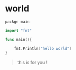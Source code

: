 # world

```go
packge main

import "fmt"

func main(){

    fmt.Println("hello world")
}
```

> this is for you !
